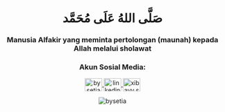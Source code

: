 <h1 align="center">صَلَّى اللهُ عَلَى مُحَمَّد</h1>
<h3 align="center">Manusia Alfakir yang meminta pertolongan (maunah) kepada Allah melalui sholawat</h3>

<h3 align="center">Akun Sosial Media:</h3>
<p align="center">
  <a href="https://dev.to/bysetia" target="blank">
    <img align="center" src="https://raw.githubusercontent.com/rahuldkjain/github-profile-readme-generator/master/src/images/icons/Social/devto.svg" alt="bysetia" height="30" width="40" />
  </a>
  <a href="https://linkedin.com/in/bayu-septian-kurniawan" target="blank">
    <img align="center" src="https://raw.githubusercontent.com/rahuldkjain/github-profile-readme-generator/master/src/images/icons/Social/linked-in-alt.svg" alt="linkedin.com/in/bayu-septian-kurniawan" height="30" width="40" />
  </a>
  <a href="https://instagram.com/xibayy.s" target="blank">
    <img align="center" src="https://raw.githubusercontent.com/rahuldkjain/github-profile-readme-generator/master/src/images/icons/Social/instagram.svg" alt="xibayy.s" height="30" width="40" />
  </a>
  <p align="center">
    <img src="https://komarev.com/ghpvc/?username=bysetia&label=Profile%20views&color=0e75b6&style=flat" alt="bysetia" />
  </p>
</p>
<br>


